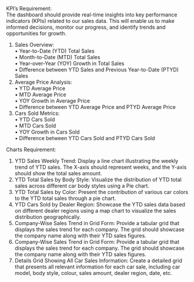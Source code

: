 KPI’s Requirement: <br>
The dashboard should provide real-time insights into key performance indicators (KPIs) related to our sales data. This will enable us to make informed decisions, monitor our progress, and identify trends and opportunities for growth. <br>
1.	Sales Overview: <br>
•	Year-to-Date (YTD) Total Sales <br>
•	Month-to-Date (MTD) Total Sales <br>
•	Year-over-Year (YOY) Growth in Total Sales <br>
•	Difference between YTD Sales and Previous Year-to-Date (PTYD) Sales <br>
2.	Average Price Analysis: <br>
•	YTD Average Price <br>
•	MTD Average Price <br>
•	YOY Growth in Average Price <br>
•	Difference between YTD Average Price and PTYD Average Price <br>
3.	Cars Sold Metrics: <br>
•	YTD Cars Sold <br>
•	MTD Cars Sold <br>
•	YOY Growth in Cars Sold <br>
•	Difference between YTD Cars Sold and PTYD Cars Sold <br>

Charts Requirement: <br>
1.	YTD Sales Weekly Trend: Display a line chart illustrating the weekly trend of YTD sales. The X-axis should represent weeks, and the Y-axis should show the total sales amount. <br>
2.	YTD Total Sales by Body Style: Visualize the distribution of YTD total sales across different car body styles using a Pie chart. <br>
3.	YTD Total Sales by Color: Present the contribution of various car colors to the YTD total sales through a pie chart. <br>
4.	YTD Cars Sold by Dealer Region: Showcase the YTD sales data based on different dealer regions using a map chart to visualize the sales distribution geographically. <br>
5.	Company-Wise Sales Trend in Grid Form: Provide a tabular grid that displays the sales trend for each company. The grid should showcase the company name along with their YTD sales figures. <br>
5.	Company-Wise Sales Trend in Grid Form: Provide a tabular grid that displays the sales trend for each company. The grid should showcase the company name along with their YTD sales figures. <br>
6.	Details Grid Showing All Car Sales Information: Create a detailed grid that presents all relevant information for each car sale, including car model, body style, colour, sales amount, dealer region, date, etc.
